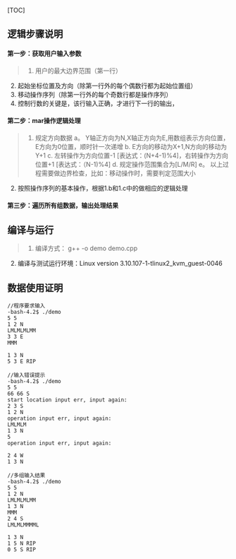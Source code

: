 [TOC]
## 逻辑步骤说明
#### 第一步：获取用户输入参数
>1. 用户的最大边界范围（第一行）
2. 起始坐标位置及方向（除第一行外的每个偶数行都为起始位置组）
3. 移动操作序列（除第一行外的每个奇数行都是操作序列）
4. 控制行数的关键是，该行输入正确，才进行下一行的输出，

#### 第二步：mar操作逻辑处理
>1. 规定方向数据
a。 Y轴正方向为N,X轴正方向为E,用数组表示方向位置，E方向为0位置，顺时针一次递增
b. E方向的移动为X+1,N方向的移动为Y+1
c. 左转操作为方向位置-1 [表达式：(N+4-1)%4]，右转操作为方向位置+1 [表达式：（N-1)%4]
d. 规定操作范围集合为[L/M/R]
e。 以上过程需要做边界检查，比如：移动操作时，需要判定范围大小
2. 按照操作序列的基本操作，根据1.b和1.c中的做相应的逻辑处理

#### 第三步：遍历所有组数据，输出处理结果

## 编译与运行
>1. 编译方式： g++ -o demo demo.cpp
2. 编译与测试运行环境：Linux version 3.10.107-1-tlinux2_kvm_guest-0046

## 数据使用证明
```
//程序要求输入
-bash-4.2$ ./demo 
5 5
1 2 N
LMLMLMLMM
3 3 E
MMM

1 3 N
5 3 E RIP
```

```
//输入错误提示
-bash-4.2$ ./demo 
5 5
66 66 S
start location input err, input again:
2 3 S
1 2 N
operation input err, input again:
LMLMLM
1 3 N
5
operation input err, input again:

2 4 W
1 3 N
```


```
//多组输入结果
-bash-4.2$ ./demo 
5 5 
1 2 N
LMLMLMLMM
1 3 N
MMM
2 4 S
LMLMLMMMML

1 3 N
1 5 N RIP
0 5 S RIP
```